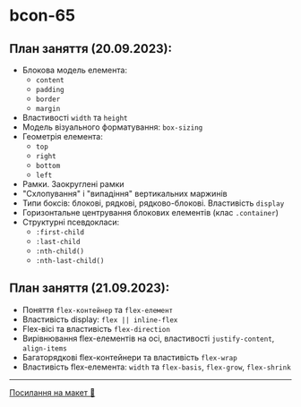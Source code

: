 # bcon-65

## План заняття (20.09.2023):

- Блокова модель елемента:
  - `content`
  - `padding`
  - `border`
  - `margin`
- Властивості `width` та `height`
- Модель візуального форматування: `box-sizing`
- Геометрія елемента:
  - `top`
  - `right`
  - `bottom`
  - `left`
- Рамки. Заокруглені рамки
- "Схлопування" і "випадіння" вертикальних маржинів
- Типи боксів: блокові, рядкові, рядково-блокові. Властивість `display`
- Горизонтальне центрування блокових елементів (клас `.container`)
- Структурні псевдокласи:
  - `:first-сhild`
  - `:last-сhild`
  - `:nth-child()`
  - `:nth-last-child()`

## План заняття (21.09.2023):

- Поняття `flex-контейнер` та `flex-елемент`
- Властивість display: `flex || inline-flex`
- Flex-вісі та властивість `flex-direction`
- Вирівнювання flex-елементів на осі, властивості `justify-content`,
  `align-items`
- Багаторядкові flex-контейнери та властивість `flex-wrap`
- Властивість flex-елемента: `width` та `flex-basis`, `flex-grow`, `flex-shrink`

---

[Посилання на макет 🎨](https://www.figma.com/file/SHNrA7r9RBXLqDUVYZjL1g/Simply-Chocolate?type=design&node-id=606%3A34&mode=design&t=nRzD3pyVqUjvLrgn-1)

